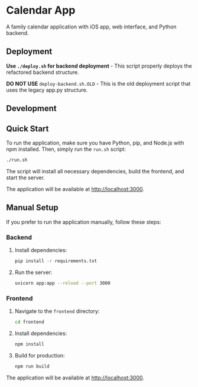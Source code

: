 # Calendar App

A family calendar application with iOS app, web interface, and Python backend.

## Deployment

**Use `./deploy.sh` for backend deployment** - This script properly deploys the refactored backend structure.

**DO NOT USE** `deploy-backend.sh.OLD` - This is the old deployment script that uses the legacy app.py structure.

## Development

## Quick Start

To run the application, make sure you have Python, pip, and Node.js with npm installed. Then, simply run the `run.sh` script:

```bash
./run.sh
```

The script will install all necessary dependencies, build the frontend, and start the server.

The application will be available at [http://localhost:3000](http://localhost:3000).

## Manual Setup

If you prefer to run the application manually, follow these steps:

### Backend

1.  Install dependencies:
    ```bash
    pip install -r requirements.txt
    ```
2.  Run the server:
    ```bash
    uvicorn app:app --reload --port 3000
    ```

### Frontend

1.  Navigate to the `frontend` directory:
    ```bash
    cd frontend
    ```
2.  Install dependencies:
    ```bash
    npm install
    ```
3.  Build for production:
    ```bash
    npm run build
    ```

The application will be available at [http://localhost:3000](http://localhost:3000). 



